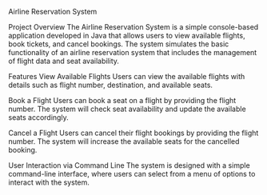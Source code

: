Airline Reservation System


Project Overview
The Airline Reservation System is a simple console-based application developed in Java that allows users to view available flights, book tickets, and cancel bookings. The system simulates the basic functionality of an airline reservation system that includes the management of flight data and seat availability.

Features
View Available Flights
Users can view the available flights with details such as flight number, destination, and available seats.

Book a Flight
Users can book a seat on a flight by providing the flight number. The system will check seat availability and update the available seats accordingly.

Cancel a Flight
Users can cancel their flight bookings by providing the flight number. The system will increase the available seats for the cancelled booking.

User Interaction via Command Line
The system is designed with a simple command-line interface, where users can select from a menu of options to interact with the system.
